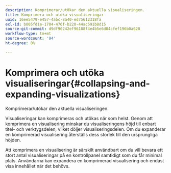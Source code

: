 ```yaml
---
description: Komprimerar/utökar den aktuella visualiseringen.
title: Komprimera och utöka visualiseringar
uuid: 16ee5479-e457-4abc-8a40-ed75612318fa
exl-id: b005fd1e-1704-476f-b220-44ac591b8d15
source-git-commit: d9df90242ef96188f4e4b5e6d04cfef196b0a628
workflow-type: tm+mt
source-wordcount: '94'
ht-degree: 0%

---
```


# Komprimera och utöka visualiseringar{#collapsing-and-expanding-visualizations}

Komprimerar/utökar den aktuella visualiseringen.

Visualiseringar kan komprimeras och utökas när som helst. Genom att komprimera en visualisering minskar du visualiseringens höjd till enbart titel- och verktygsdelen, vilket döljer visualiseringsdelen. Om du expanderar en komprimerad visualisering återställs dess storlek till den ursprungliga höjden.

Att komprimera en visualisering är särskilt användbart om du vill bevara ett stort antal visualiseringar på en kontrollpanel samtidigt som du får minimal plats. Användarna kan expandera en komprimerad visualisering och endast visa innehållet när det behövs.
